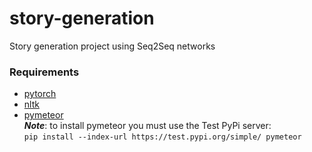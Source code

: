 # story-generation
Story generation project using Seq2Seq networks

### Requirements
- [pytorch](https://pytorch.org/)
- [nltk](https://www.nltk.org/)
- [pymeteor](https://github.com/zembrodt/pymeteor)<br/>
***Note***: to install pymeteor you must use the Test PyPi server:<br/>
`pip install --index-url https://test.pypi.org/simple/ pymeteor`